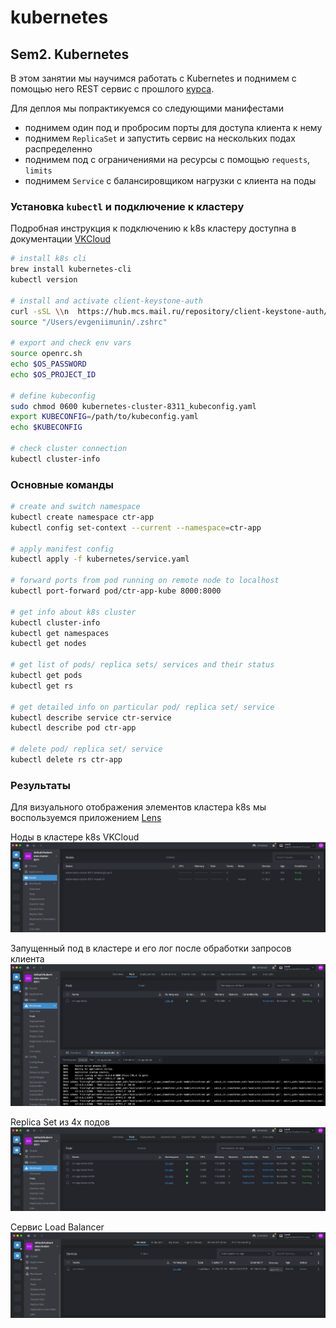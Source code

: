 # kubernetes


## Sem2. Kubernetes

В этом занятии мы научимся работать с Kubernetes и поднимем с помощью него REST 
сервис с прошлого [курса](https://github.com/EvgeniiMunin/ctr_project).

Для деплоя мы попрактикуемся со следующими манифестами
- поднимем один под и пробросим порты для доступа клиента к нему
- поднимем `ReplicaSet` и запустить сервис на нескольких подах распределенно
- поднимем под с ограничениями на ресурсы с помощью `requests`, `limits`
- поднимем `Service` с балансировщиком нагрузки с клиента на поды

### Установка `kubectl` и подключение к кластеру
Подробная инструкция к подключению к k8s кластеру доступна в документации [VKCloud](https://cloud.vk.com/docs/base/k8s/connect/kubectl#9959-tabpanel-0)

```bash
# install k8s cli
brew install kubernetes-cli
kubectl version

# install and activate client-keystone-auth
curl -sSL \\n  https://hub.mcs.mail.ru/repository/client-keystone-auth/latest/linux/client-install.sh \\n| bash
source "/Users/evgeniimunin/.zshrc"

# export and check env vars
source openrc.sh
echo $OS_PASSWORD
echo $OS_PROJECT_ID

# define kubeconfig
sudo chmod 0600 kubernetes-cluster-8311_kubeconfig.yaml
export KUBECONFIG=/path/to/kubeconfig.yaml
echo $KUBECONFIG

# check cluster connection
kubectl cluster-info
```

### Основные команды

```bash
# create and switch namespace
kubectl create namespace ctr-app
kubectl config set-context --current --namespace=ctr-app

# apply manifest config
kubectl apply -f kubernetes/service.yaml

# forward ports from pod running on remote node to localhost
kubectl port-forward pod/ctr-app-kube 8000:8000

# get info about k8s cluster
kubectl cluster-info
kubectl get namespaces
kubectl get nodes

# get list of pods/ replica sets/ services and their status
kubectl get pods
kubectl get rs

# get detailed info on particular pod/ replica set/ service
kubectl describe service ctr-service
kubectl describe pod ctr-app

# delete pod/ replica set/ service
kubectl delete rs ctr-app

```

### Результаты

Для визуального отображения элементов кластера k8s мы воспользуемся приложением [Lens](https://k8slens.dev/)

Ноды в кластере k8s VKCloud
![img.png](imgs/img.png)

Запущенный под в кластере и его лог после обработки запросов клиента
![img_1.png](imgs/img_1.png)

Replica Set из 4х подов
![img_2.png](imgs/img_2.png)

Сервис Load Balancer
![img_3.png](imgs/img_3.png)